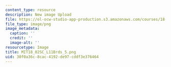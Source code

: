 ```yaml
---
content_type: resource
description: New image Upload
file: https://ol-ocw-studio-app-production.s3.amazonaws.com/courses/18-02sc-multivariable-calculus-fall-2010/30f0a36c8cac4192de97cddf3e376464_MIT18_02SC_L11Brds_5.png
file_type: image/png
image_metadata:
  caption: ''
  credit: ''
  image-alt: ''
resourcetype: Image
title: MIT18_02SC_L11Brds_5.png
uid: 30f0a36c-8cac-4192-de97-cddf3e376464
---
```

